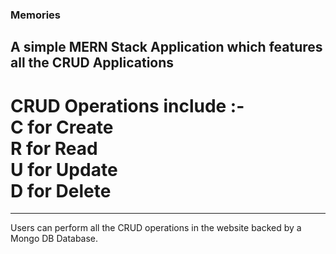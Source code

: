 ### Memories
## A simple MERN Stack Application which features all the CRUD Applications
# CRUD Operations include :- <br> C for Create <br> R for Read <br> U for Update <br> D for Delete
-----------
Users can perform all the CRUD operations in the website backed by a Mongo DB Database.
